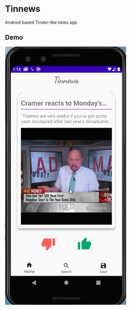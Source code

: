 # Tinnews
Android based Tinder-like news app
## Demo
![image](https://github.com/TFDU/Tinnews/blob/master/demo/Tinnews.gif)
